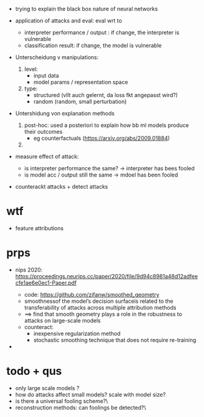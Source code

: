 - trying to explain the black box nature of neural networks

- application of attacks and eval: eval wrt to 
    - interpreter performance / output : if change, the interpreter is vulnerable
    - classification result: if change, the model is vulnerable

- Unterscheidung v manipulations: 
    1. level: 
        - input data
        - model params / representation space
    2. type: 
        - structured (vllt auch gelernt, da loss fkt angepasst wird?)
        - random (random, small perturbation)
- Untershidung von explanation methods
    1. post-hoc: used a posteriori to explain how bb ml models produce their outcomes
        - eg counterfactuals (https://arxiv.org/abs/2009.01884)
    2. 

- measure effect of attack: 
    - is interpreter performance the same? -> interpreter has bees fooled
    - is model acc / output still the same -> mdoel has been fooled 
- counterackt attacks + detect attacks


# wtf
- feature attributions 

# prps 
- nips 2020: https://proceedings.neurips.cc/paper/2020/file/9d94c8981a48d12adfeecfe1ae6e0ec1-Paper.pdf
    - code: https://github.com/zifanw/smoothed_geometry 
    - smoothnessof the model’s decision surfaceis related to the transferability of attacks across multiple attribution methods
    - ==> find that smooth geometry plays a role in the robustness to attacks on large-scale models
    - counteract: 
        - inexpensive regularization method  
        - stochastic smoothing technique that does not require re-training

- 

# todo + qus
- only large scale models ?
- how do attacks affect small models? scale with model size?
- is there a universal fooling scheme?\\
- reconstruction methods: can foolings be detected?\\
